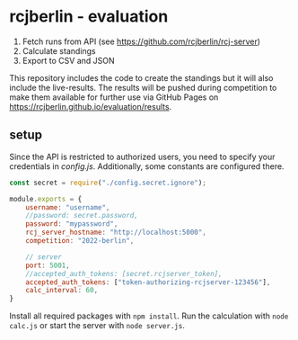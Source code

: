 # rcjberlin - evaluation

1. Fetch runs from API (see https://github.com/rcjberlin/rcj-server)
2. Calculate standings
3. Export to CSV and JSON

This repository includes the code to create the standings but it will also include the live-results.
The results will be pushed during competition to make them available for further use via GitHub Pages on https://rcjberlin.github.io/evaluation/results.

## setup

Since the API is restricted to authorized users, you need to specify your credentials in _config.js_.
Additionally, some constants are configured there.
```js
const secret = require("./config.secret.ignore");

module.exports = {
    username: "username",
    //password: secret.password,
    password: "mypassword",
    rcj_server_hostname: "http://localhost:5000",
    competition: "2022-berlin",

    // server
    port: 5001,
    //accepted_auth_tokens: [secret.rcjserver_token],
    accepted_auth_tokens: ["token-authorizing-rcjserver-123456"],
    calc_interval: 60,
}
```

Install all required packages with `npm install`.
Run the calculation with `node calc.js` or start the server with `node server.js`.
